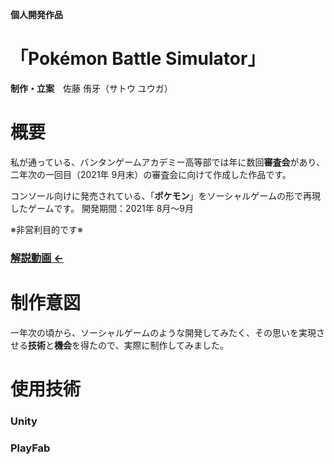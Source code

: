 **個人開発作品**
# 「Pokémon Battle Simulator」
**制作・立案**　佐藤 侑牙（サトウ ユウガ）
# 概要

私が通っている、バンタンゲームアカデミー高等部では年に数回**審査会**があり、二年次の一回目（2021年 9月末）の審査会に向けて作成した作品です。

コンソール向けに発売されている、「**ポケモン**」をソーシャルゲームの形で再現したゲームです。
開発期間：2021年 8月～9月

※非営利目的です※

### [解説動画 ←](https://youtu.be/9KUepTCOu5s)

# 制作意図

一年次の頃から、ソーシャルゲームのような開発してみたく、その思いを実現させる**技術**と**機会**を得たので、実際に制作してみました。

# 使用技術

### Unity
### PlayFab

